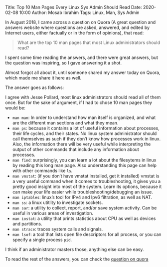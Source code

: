 Title: Top 10 Man Pages Every Linux Sys Admin Should Read
Date: 2020-02-08 10:00
Author: Mosab Ibrahim
Tags: Linux, Man, Sys Admin

In August 2018, I came across a question on Quora (A great question and answers
website where questions are asked, answered, and edited by Internet users,
either factually or in the form of opinions), that read:

> What are the top 10 man pages that most Linux administrators should read?

I spent some time reading the answers, and there were great answers, but the
question was inspiring, so I gave answering it a shot.

Almost forgot all about it, until someone shared my answer today on Quora, which
made me share it here as well.

The answer goes as follows:

I agree with Jesse Pollard, most linux administrators should read all of them
once. But for the sake of argument, if I had to chose 10 man pages they would
be:

* `man man`: In order to understand how man itself is organized, and what are
  the different man sections and what they mean.
* `man ps`: because it contains a lot of useful information about processes,
  their life cycles, and their states. No linux system administrator should call
themselves as such if they don’t know how processes work in linux. Also, the
information there will be very useful while interpreting the output of other
commands that include any information about processes.
* `man find`: surprisingly, you can learn a lot about the filesytems in linux by
  reading this long man page. Also understanding this page can help with other
commands like `ls`.
* `man vmstat`: (if you don’t have vmstat installed, get it installed) vmstat is
  a very useful command when it comes to troubleshooting, it gives you a pretty
good insight into most of the system. Learn its options, because it can make
your life easier while troubleshooting/debugging an issue.
* `man iptables`: linux’s tool for IPv4 and Ipv6 filtration, as well as NAT.
* `man ss`: a linux utitlity to investigate sockets.
* `man sar`: a utility to collect, report, and/or save system activity. Can be
  useful in various areas of investigation.
* `man iostat`: a utility that prints statistics about CPU as well as devices
  and partitions.
* `man strace`: traces system calls and signals.
* `man lsof`: a tool that lists open file descriptors for all process, or you
  can specify a single process `pid`.

I think if an administrator masters those, anything else can be easy.

To read the rest of the answers, you can check the  [question on
quora](https://www.quora.com/What-are-the-top-10-man-pages-that-most-Linux-administrators-should-read)
